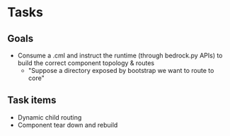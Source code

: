 # Tasks

## Goals

* Consume a .cml and instruct the runtime (through bedrock.py APIs) to build the correct component topology & routes
  * "Suppose a directory exposed by bootstrap we want to route to core"

## Task items

* Dynamic child routing
* Component tear down and rebuild